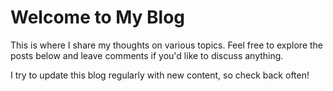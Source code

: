# Welcome to My Blog

This is where I share my thoughts on various topics. Feel free to explore the posts below and leave comments if you'd like to discuss anything.

I try to update this blog regularly with new content, so check back often! 